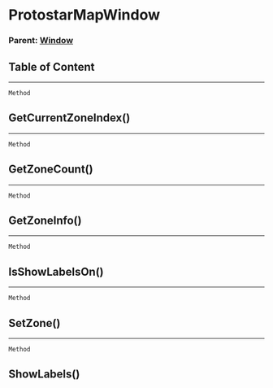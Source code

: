 ProtostarMapWindow
==================

### Parent: [Window](../WindowControls/Window.md)

Table of Content
---------------- 

<!-- toc -->

------------------------------------------------------------------------

`Method`

GetCurrentZoneIndex()
---------------------

------------------------------------------------------------------------

`Method`

GetZoneCount()
--------------

------------------------------------------------------------------------

`Method`

GetZoneInfo()
-------------

------------------------------------------------------------------------

`Method`

IsShowLabelsOn()
----------------

------------------------------------------------------------------------

`Method`

SetZone()
---------

------------------------------------------------------------------------

`Method`

ShowLabels()
------------
